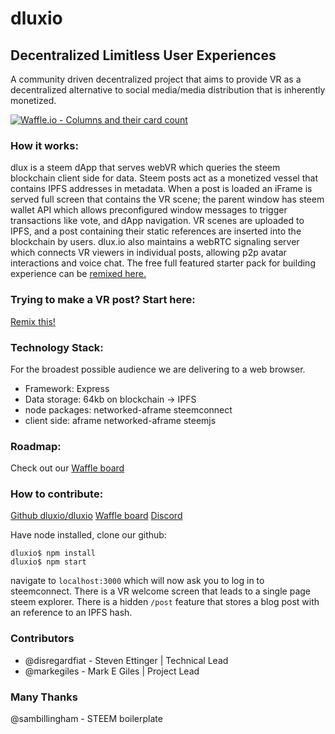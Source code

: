 # dluxio
## Decentralized Limitless User Experiences

A community driven decentralized project that aims to provide VR as a decentralized alternative to social media/media distribution that is inherently monetized.

[![Waffle.io - Columns and their card count](https://badge.waffle.io/dluxio/dluxio.svg?columns=all)](https://waffle.io/dluxio/dluxio)

### How it works:

dlux is a steem dApp that serves webVR which queries the steem blockchain client side for data. Steem posts act as a monetized vessel that contains IPFS addresses in metadata. When a post is loaded an iFrame is served full screen that contains the VR scene; the parent window has steem wallet API which allows preconfigured window messages to trigger transactions like vote, and dApp navigation. VR scenes are uploaded to IPFS, and a post containing their static references are inserted into the blockchain by users. dlux.io also maintains a webRTC signaling server which connects VR viewers in individual posts, allowing p2p avatar interactions and voice chat. The free full featured starter pack for building experience can be [remixed here.](https://glitch.com/edit/#!/cheerful-suggestion)

### Trying to make a VR post? Start here:
[Remix this!](https://glitch.com/edit/#!/cheerful-suggestion)

### Technology Stack:
For the broadest possible audience we are delivering to a web browser.

* Framework: Express
* Data storage: 64kb on blockchain -> IPFS
* node packages: networked-aframe steemconnect
* client side: aframe networked-aframe steemjs

### Roadmap:

Check out our [Waffle board](https://waffle.io/dluxio/dluxio/join)

### How to contribute:

[Github dluxio/dluxio](https://github.com/dluxio/dluxio)
[Waffle board](https://waffle.io/dluxio/dluxio/join)
[Discord](https://discord.gg/Beeb38j)

Have node installed, clone our github:
```
dluxio$ npm install
dluxio$ npm start
```
navigate to `localhost:3000` which will now ask you to log in to steemconnect.
There is a VR welcome screen that leads to a single page steem explorer. There is a hidden `/post` feature that stores a blog post with an reference to an IPFS hash.

### Contributors

* @disregardfiat - Steven Ettinger | Technical Lead
* @markegiles - Mark E Giles | Project Lead

### Many Thanks
@sambillingham - STEEM boilerplate
